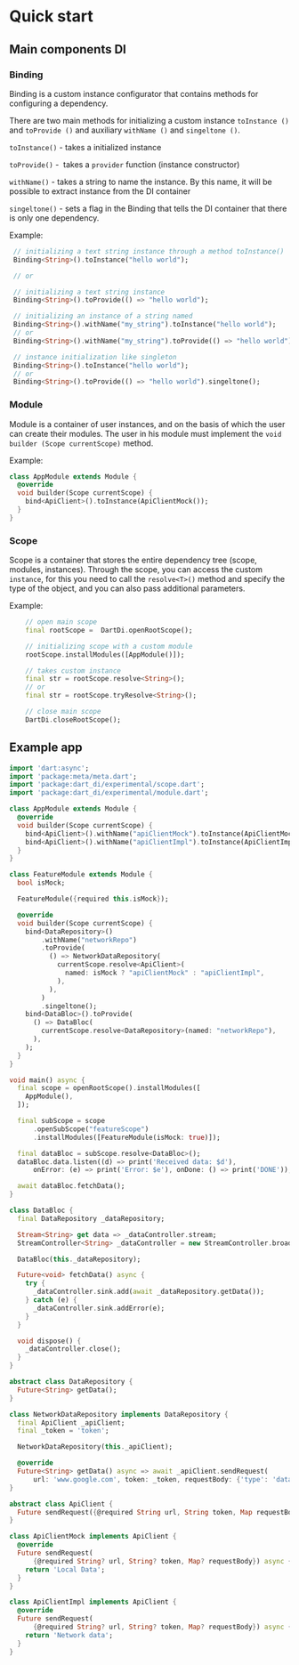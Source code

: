 # Quick start

## Main components DI


### Binding

Binding is a custom instance configurator that contains methods for configuring a dependency.

There are two main methods for initializing a custom instance `toInstance ()` and `toProvide ()` and auxiliary `withName ()` and `singeltone ()`.

`toInstance()` - takes a initialized instance

`toProvide()` -  takes a `provider` function (instance constructor)

`withName()` - takes a string to name the instance. By this name, it will be possible to extract instance from the DI container

`singeltone()` -  sets a flag in the Binding that tells the DI container that there is only one dependency.

Example:

```dart
 // initializing a text string instance through a method toInstance()
 Binding<String>().toInstance("hello world");

 // or

 // initializing a text string instance
 Binding<String>().toProvide(() => "hello world");

 // initializing an instance of a string named
 Binding<String>().withName("my_string").toInstance("hello world");
 // or
 Binding<String>().withName("my_string").toProvide(() => "hello world");

 // instance initialization like singleton
 Binding<String>().toInstance("hello world");
 // or
 Binding<String>().toProvide(() => "hello world").singeltone();

```

### Module

Module is a container of user instances, and on the basis of which the user can create their modules. The user in his module must implement the `void builder (Scope currentScope)` method.


Example:

```dart
class AppModule extends Module {
  @override
  void builder(Scope currentScope) {
    bind<ApiClient>().toInstance(ApiClientMock());
  }
}
```

### Scope

Scope is a container that stores the entire dependency tree (scope, modules, instances).
Through the scope, you can access the custom `instance`, for this you need to call the `resolve<T>()` method and specify the type of the object, and you can also pass additional parameters.

Example:

```dart
    // open main scope
    final rootScope =  DartDi.openRootScope();

    // initializing scope with a custom module
    rootScope.installModules([AppModule()]);

    // takes custom instance
    final str = rootScope.resolve<String>();
    // or
    final str = rootScope.tryResolve<String>();

    // close main scope
    DartDi.closeRootScope();
```

## Example app


```dart
import 'dart:async';
import 'package:meta/meta.dart';
import 'package:dart_di/experimental/scope.dart';
import 'package:dart_di/experimental/module.dart';

class AppModule extends Module {
  @override
  void builder(Scope currentScope) {
    bind<ApiClient>().withName("apiClientMock").toInstance(ApiClientMock());
    bind<ApiClient>().withName("apiClientImpl").toInstance(ApiClientImpl());
  }
}

class FeatureModule extends Module {
  bool isMock;

  FeatureModule({required this.isMock});

  @override
  void builder(Scope currentScope) {
    bind<DataRepository>()
        .withName("networkRepo")
        .toProvide(
          () => NetworkDataRepository(
            currentScope.resolve<ApiClient>(
              named: isMock ? "apiClientMock" : "apiClientImpl",
            ),
          ),
        )
        .singeltone();
    bind<DataBloc>().toProvide(
      () => DataBloc(
        currentScope.resolve<DataRepository>(named: "networkRepo"),
      ),
    );
  }
}

void main() async {
  final scope = openRootScope().installModules([
    AppModule(),
  ]);

  final subScope = scope
      .openSubScope("featureScope")
      .installModules([FeatureModule(isMock: true)]);

  final dataBloc = subScope.resolve<DataBloc>();
  dataBloc.data.listen((d) => print('Received data: $d'),
      onError: (e) => print('Error: $e'), onDone: () => print('DONE'));

  await dataBloc.fetchData();
}

class DataBloc {
  final DataRepository _dataRepository;

  Stream<String> get data => _dataController.stream;
  StreamController<String> _dataController = new StreamController.broadcast();

  DataBloc(this._dataRepository);

  Future<void> fetchData() async {
    try {
      _dataController.sink.add(await _dataRepository.getData());
    } catch (e) {
      _dataController.sink.addError(e);
    }
  }

  void dispose() {
    _dataController.close();
  }
}

abstract class DataRepository {
  Future<String> getData();
}

class NetworkDataRepository implements DataRepository {
  final ApiClient _apiClient;
  final _token = 'token';

  NetworkDataRepository(this._apiClient);

  @override
  Future<String> getData() async => await _apiClient.sendRequest(
      url: 'www.google.com', token: _token, requestBody: {'type': 'data'});
}

abstract class ApiClient {
  Future sendRequest({@required String url, String token, Map requestBody});
}

class ApiClientMock implements ApiClient {
  @override
  Future sendRequest(
      {@required String? url, String? token, Map? requestBody}) async {
    return 'Local Data';
  }
}

class ApiClientImpl implements ApiClient {
  @override
  Future sendRequest(
      {@required String? url, String? token, Map? requestBody}) async {
    return 'Network data';
  }
}
```